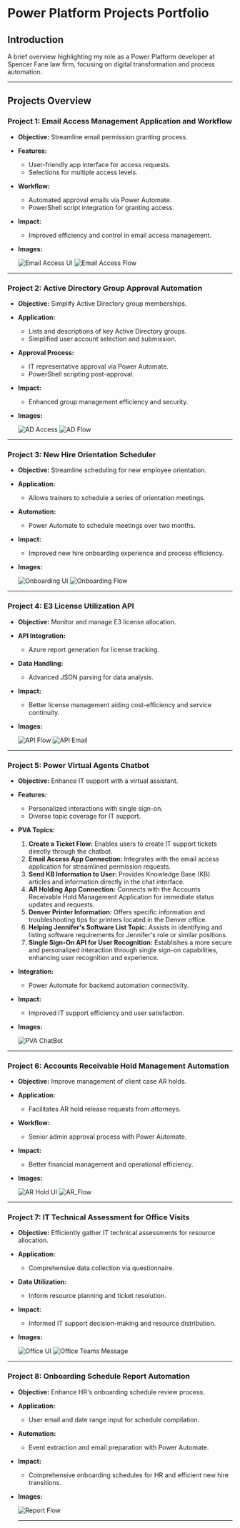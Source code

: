# Power Platform Projects Portfolio

## Introduction
A brief overview highlighting my role as a Power Platform developer at Spencer Fane law firm, focusing on digital transformation and process automation.

---

## Projects Overview

### Project 1: Email Access Management Application and Workflow
- **Objective:** Streamline email permission granting process.
- **Features:**
  - User-friendly app interface for access requests.
  - Selections for multiple access levels.
- **Workflow:**
  - Automated approval emails via Power Automate.
  - PowerShell script integration for granting access.
- **Impact:**
  - Improved efficiency and control in email access management.
- **Images:**

  ![Email Access UI](/Images/1EmailAccessUI.png) ![Email Access Flow](/Images/EmailAccessFlow.png)

---

### Project 2: Active Directory Group Approval Automation
- **Objective:** Simplify Active Directory group memberships.
- **Application:**
  - Lists and descriptions of key Active Directory groups.
  - Simplified user account selection and submission.
- **Approval Process:** 
  - IT representative approval via Power Automate.
  - PowerShell scripting post-approval.
- **Impact:**
  - Enhanced group management efficiency and security.
- **Images:**

  ![AD Access](/Images/AD_UI.png) ![AD Flow](/Images/AD_Flow.png)

---

### Project 3: New Hire Orientation Scheduler
- **Objective:** Streamline scheduling for new employee orientation.
- **Application:**
  - Allows trainers to schedule a series of orientation meetings.
- **Automation:**
  - Power Automate to schedule meetings over two months.
- **Impact:**
  - Improved new hire onboarding experience and process efficiency.
- **Images:**

  ![Onboarding UI](/Images/OnboardUI.png) ![Onboarding Flow](/Images/OnboardFlow.png)

---

### Project 4: E3 License Utilization API
- **Objective:** Monitor and manage E3 license allocation.
- **API Integration:**
  - Azure report generation for license tracking.
- **Data Handling:**
  - Advanced JSON parsing for data analysis.
- **Impact:**
  - Better license management aiding cost-efficiency and service continuity.
- **Images:**

  ![API Flow](/Images/API_Flow.png) ![API Email](/Images/API_Email.png)

---

### Project 5: Power Virtual Agents Chatbot
- **Objective:** Enhance IT support with a virtual assistant.
- **Features:**
  - Personalized interactions with single sign-on.
  - Diverse topic coverage for IT support.
- **PVA Topics:**
  1. **Create a Ticket Flow:** Enables users to create IT support tickets directly through the chatbot.
  2. **Email Access App Connection:** Integrates with the email access application for streamlined permission requests.
  3. **Send KB Information to User:** Provides Knowledge Base (KB) articles and information directly in the chat interface.
  4. **AR Holding App Connection:** Connects with the Accounts Receivable Hold Management Application for immediate status updates and requests.
  5. **Denver Printer Information:** Offers specific information and troubleshooting tips for printers located in the Denver office.
  6. **Helping Jennifer's Software List Topic:** Assists in identifying and listing software requirements for Jennifer's role or similar positions.
  7. **Single Sign-On API for User Recognition:** Establishes a more secure and personalized interaction through single sign-on capabilities, enhancing user recognition and experience.
- **Integration:**
  - Power Automate for backend automation connectivity.
- **Impact:**
  - Improved IT support efficiency and user satisfaction.
- **Images:**

  ![PVA ChatBot](/Images/ChatBot.png)

---

### Project 6: Accounts Receivable Hold Management Automation
- **Objective:** Improve management of client case AR holds.
- **Application:**
  - Facilitates AR hold release requests from attorneys.
- **Workflow:**
  - Senior admin approval process with Power Automate.
- **Impact:**
  - Better financial management and operational efficiency.
- **Images:**

  ![AR Hold UI](/Images/AR_UI.png) ![AR_Flow](/Images/AR_Flow.png)

---

### Project 7: IT Technical Assessment for Office Visits
- **Objective:** Efficiently gather IT technical assessments for resource allocation.
- **Application:**
  - Comprehensive data collection via questionnaire.
- **Data Utilization:**
  - Inform resource planning and ticket resolution.
- **Impact:**
  - Informed IT support decision-making and resource distribution.
- **Images:**

  ![Office UI](/Images/Office_UI.png) ![Office Teams Message](/Images/Office_Message.png)

---

### Project 8: Onboarding Schedule Report Automation
- **Objective:** Enhance HR's onboarding schedule review process.
- **Application:**
  - User email and date range input for schedule compilation.
- **Automation:**
  - Event extraction and email preparation with Power Automate.
- **Impact:**
  - Comprehensive onboarding schedules for HR and efficient new hire transitions.
- **Images:**

  ![Report Flow](/Images/GRAB_Flow.png)

  ---